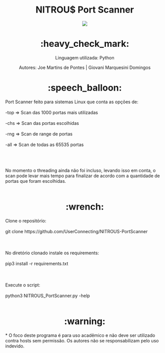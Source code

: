 <h1 align="center"> NITROU$ Port Scanner </h1> 
<p align="center"><img src="http://img.shields.io/static/v1?label=STATUS&message=DESENVOLVENDO&color=YELLOW&style=for-the-badge"/></p>

<h1 align="center"> :heavy_check_mark: </h1>
<p align="center"> Linguagem utilizada: Python <p>
<p align="center"> Autores: Joe Martins de Pontes | Giovani Marquesini Domingos


<h1 align="center"> :speech_balloon: </h1>
Port Scanner feito para sistemas Linux que conta as opções de:<br></br>
-top => Scan das 1000 portas mais utilizadas<br></br>
-chs => Scan das portas escolhidas<br></br>
-rng => Scan de range de portas<br></br>
-all => Scan de todas as 65535 portas<br></br><br></br>

No momento o threading ainda não foi incluso, levando isso em conta, o scan pode levar mais tempo para finalizar de acordo com a quantidade de portas que foram escolhidas.<br></br>


<h1 align="center"> :wrench: </h1>
Clone o repositório:<br></br>
git clone https://github.com/UserConnecting/NITROUS-PortScanner<br></br><br></br>
No diretório clonado instale os requirements:<br></br>
pip3 install -r requirements.txt<br></br><br></br>
Execute o script:<br></br>
python3 NITROUS_PortScanner.py -help<br></br>



<h1 align="center"> :warning: </h1>
* O foco deste programa é para uso acadêmico e não deve ser utilizado contra hosts sem permissão.
Os autores não se responsabilizam pelo uso indevido.
